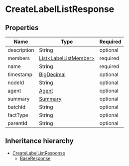 

# CreateLabelListResponse

## Properties

Name | Type | Required
-------- | -------- | --------
description | String | optional
members | [List&lt;LabelListMember&gt;](LabelListMember.md) | required
name | String | required
timestamp | [BigDecimal](BigDecimal.md) | optional
nodeId | String | optional
agent | [Agent](Agent.md) | optional
summary | [Summary](Summary.md) | optional
batchId | String | optional
factType | String | optional
parentId | String | optional




## Inheritance hierarchy


* [CreateLabelListResponse](CreateLabelListResponse.md)
    * [BaseResponse](BaseResponse.md)
